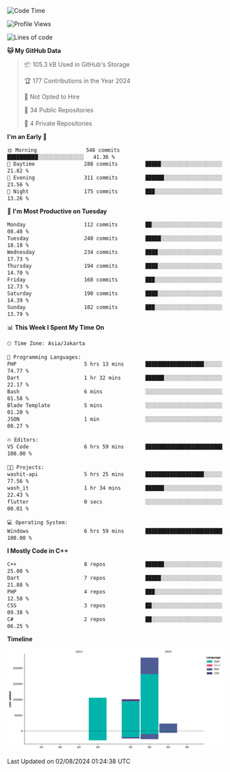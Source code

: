<!--START_SECTION:waka-->
![Code Time](http://img.shields.io/badge/Code%20Time-148%20hrs%206%20mins-blue)

![Profile Views](http://img.shields.io/badge/Profile%20Views-11-blue)

![Lines of code](https://img.shields.io/badge/From%20Hello%20World%20I%27ve%20Written-462.0%20thousand%20lines%20of%20code-blue)

**🐱 My GitHub Data** 

> 📦 105.3 kB Used in GitHub's Storage 
 > 
> 🏆 177 Contributions in the Year 2024
 > 
> 🚫 Not Opted to Hire
 > 
> 📜 34 Public Repositories 
 > 
> 🔑 4 Private Repositories 
 > 
**I'm an Early 🐤** 

```text
🌞 Morning                546 commits         ██████████░░░░░░░░░░░░░░░   41.36 % 
🌆 Daytime                288 commits         █████░░░░░░░░░░░░░░░░░░░░   21.82 % 
🌃 Evening                311 commits         ██████░░░░░░░░░░░░░░░░░░░   23.56 % 
🌙 Night                  175 commits         ███░░░░░░░░░░░░░░░░░░░░░░   13.26 % 
```
📅 **I'm Most Productive on Tuesday** 

```text
Monday                   112 commits         ██░░░░░░░░░░░░░░░░░░░░░░░   08.48 % 
Tuesday                  240 commits         █████░░░░░░░░░░░░░░░░░░░░   18.18 % 
Wednesday                234 commits         ████░░░░░░░░░░░░░░░░░░░░░   17.73 % 
Thursday                 194 commits         ████░░░░░░░░░░░░░░░░░░░░░   14.70 % 
Friday                   168 commits         ███░░░░░░░░░░░░░░░░░░░░░░   12.73 % 
Saturday                 190 commits         ████░░░░░░░░░░░░░░░░░░░░░   14.39 % 
Sunday                   182 commits         ███░░░░░░░░░░░░░░░░░░░░░░   13.79 % 
```


📊 **This Week I Spent My Time On** 

```text
🕑︎ Time Zone: Asia/Jakarta

💬 Programming Languages: 
PHP                      5 hrs 13 mins       ███████████████████░░░░░░   74.77 % 
Dart                     1 hr 32 mins        ██████░░░░░░░░░░░░░░░░░░░   22.17 % 
Bash                     6 mins              ░░░░░░░░░░░░░░░░░░░░░░░░░   01.58 % 
Blade Template           5 mins              ░░░░░░░░░░░░░░░░░░░░░░░░░   01.20 % 
JSON                     1 min               ░░░░░░░░░░░░░░░░░░░░░░░░░   00.27 % 

🔥 Editors: 
VS Code                  6 hrs 59 mins       █████████████████████████   100.00 % 

🐱‍💻 Projects: 
washit-api               5 hrs 25 mins       ███████████████████░░░░░░   77.56 % 
wash_it                  1 hr 34 mins        ██████░░░░░░░░░░░░░░░░░░░   22.43 % 
flutter                  0 secs              ░░░░░░░░░░░░░░░░░░░░░░░░░   00.01 % 

💻 Operating System: 
Windows                  6 hrs 59 mins       █████████████████████████   100.00 % 
```

**I Mostly Code in C++** 

```text
C++                      8 repos             ██████░░░░░░░░░░░░░░░░░░░   25.00 % 
Dart                     7 repos             █████░░░░░░░░░░░░░░░░░░░░   21.88 % 
PHP                      4 repos             ███░░░░░░░░░░░░░░░░░░░░░░   12.50 % 
CSS                      3 repos             ██░░░░░░░░░░░░░░░░░░░░░░░   09.38 % 
C#                       2 repos             ██░░░░░░░░░░░░░░░░░░░░░░░   06.25 % 
```



**Timeline**

![Lines of Code chart](https://raw.githubusercontent.com/PradiptaAhmad/PradiptaAhmad/main/assets/bar_graph.png)


 Last Updated on 02/08/2024 01:24:38 UTC
<!--END_SECTION:waka-->
